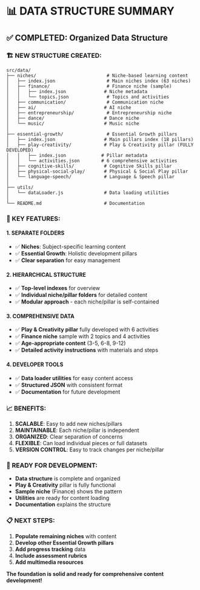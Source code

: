 # 📊 DATA STRUCTURE SUMMARY

## ✅ **COMPLETED: Organized Data Structure**

### **🏗️ NEW STRUCTURE CREATED:**

```
src/data/
├── niches/                          # Niche-based learning content
│   ├── index.json                   # Main niches index (63 niches)
│   ├── finance/                     # Finance niche (sample)
│   │   ├── index.json              # Niche metadata
│   │   └── topics.json              # Topics and activities
│   ├── communication/               # Communication niche
│   ├── ai/                         # AI niche  
│   ├── entrepreneurship/            # Entrepreneurship niche
│   ├── dance/                      # Dance niche
│   └── music/                      # Music niche
│
├── essential-growth/                # Essential Growth pillars
│   ├── index.json                  # Main pillars index (18 pillars)
│   ├── play-creativity/            # Play & Creativity pillar (FULLY DEVELOPED)
│   │   ├── index.json             # Pillar metadata
│   │   └── activities.json        # 6 comprehensive activities
│   ├── cognitive-skills/           # Cognitive Skills pillar
│   ├── physical-social-play/       # Physical & Social Play pillar
│   └── language-speech/            # Language & Speech pillar
│
├── utils/
│   └── dataLoader.js               # Data loading utilities
│
└── README.md                       # Documentation
```

### **🎯 KEY FEATURES:**

#### **1. SEPARATE FOLDERS**
- ✅ **Niches**: Subject-specific learning content
- ✅ **Essential Growth**: Holistic development pillars
- ✅ **Clear separation** for easy management

#### **2. HIERARCHICAL STRUCTURE**
- ✅ **Top-level indexes** for overview
- ✅ **Individual niche/pillar folders** for detailed content
- ✅ **Modular approach** - each niche/pillar is self-contained

#### **3. COMPREHENSIVE DATA**
- ✅ **Play & Creativity pillar** fully developed with 6 activities
- ✅ **Finance niche** sample with 2 topics and 4 activities
- ✅ **Age-appropriate content** (3-5, 6-8, 9-12)
- ✅ **Detailed activity instructions** with materials and steps

#### **4. DEVELOPER TOOLS**
- ✅ **Data loader utilities** for easy content access
- ✅ **Structured JSON** with consistent format
- ✅ **Documentation** for future development

### **📈 BENEFITS:**

1. **SCALABLE**: Easy to add new niches/pillars
2. **MAINTAINABLE**: Each niche/pillar is independent
3. **ORGANIZED**: Clear separation of concerns
4. **FLEXIBLE**: Can load individual pieces or full datasets
5. **VERSION CONTROL**: Easy to track changes per niche/pillar

### **🚀 READY FOR DEVELOPMENT:**

- **Data structure** is complete and organized
- **Play & Creativity** pillar is fully functional
- **Sample niche** (Finance) shows the pattern
- **Utilities** are ready for content loading
- **Documentation** explains the structure

### **📋 NEXT STEPS:**

1. **Populate remaining niches** with content
2. **Develop other Essential Growth pillars**
3. **Add progress tracking** data
4. **Include assessment rubrics**
5. **Add multimedia resources**

**The foundation is solid and ready for comprehensive content development!**
